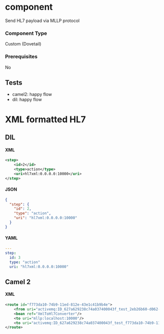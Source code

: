 # component

Send HL7 payload via MLLP protocol

### Component Type

Custom (Dovetail)

### Prerequisites

No

## Tests

- camel2: happy flow
- dil: happy flow

# XML formatted HL7

## DIL

#### XML

```xml
<step>
    <id>2</id>
    <type>action</type>
    <uri>hl7xml:0.0.0.0:10000</uri>
</step>
```

#### JSON

```json
{
  "step": {
    "id": 2,
    "type": "action",
    "uri": "hl7xml:0.0.0.0:10000"
  }
}
```

#### YAML

```yaml
---
step:
  id: 3
  type: "action"
  uri: "hl7xml:0.0.0.0:10000"
```

## Camel 2

#### XML

```xml
<route id="f773da10-74b9-11ed-812e-43e1c41b9b4e">
    <from uri="activemq:ID_627a629238c74a037400043f_test_2eb26b60-d062-11ec-83f5-3747809ef661"/>
    <bean ref="XmlToHl7Converter"/>
    <to uri="mllp:localhost:10000"/>
    <to uri="activemq:ID_627a629238c74a037400043f_test_f773da10-74b9-11ed-812e-43e1c41b9b4e?timeToLive=86400000"/>
</route>
```
